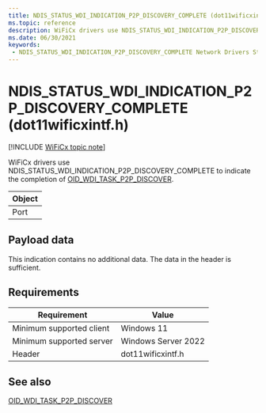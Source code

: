 ```yaml
---
title: NDIS_STATUS_WDI_INDICATION_P2P_DISCOVERY_COMPLETE (dot11wificxintf.h)
ms.topic: reference
description: WiFiCx drivers use NDIS_STATUS_WDI_INDICATION_P2P_DISCOVERY_COMPLETE to indicate the completion of OID_WDI_TASK_P2P_DISCOVER.
ms.date: 06/30/2021
keywords:
 - NDIS_STATUS_WDI_INDICATION_P2P_DISCOVERY_COMPLETE Network Drivers Starting with Windows Vista
---
```


# NDIS\_STATUS\_WDI\_INDICATION\_P2P\_DISCOVERY\_COMPLETE (dot11wificxintf.h)

[!INCLUDE [WiFiCx topic note](../includes/wificx-version-warning.md)]


WiFiCx drivers use NDIS\_STATUS\_WDI\_INDICATION\_P2P\_DISCOVERY\_COMPLETE to indicate the completion of [OID\_WDI\_TASK\_P2P\_DISCOVER](oid-wdi-task-p2p-discover.md).

| Object |
|--------|
| Port   |

 

## Payload data


This indication contains no additional data. The data in the header is sufficient.

## Requirements

|Requirement|Value|
|--- |--- |
|Minimum supported client|Windows 11|
|Minimum supported server|Windows Server 2022|
|Header|dot11wificxintf.h|

## See also

 [OID\_WDI\_TASK\_P2P\_DISCOVER](oid-wdi-task-p2p-discover.md)

 




